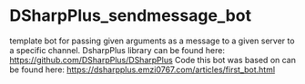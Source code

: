 # DSharpPlus_sendmessage_bot
template bot for passing given arguments as a message to a given server to a specific channel.
DsharpPlus library can be found here: https://github.com/DSharpPlus/DSharpPlus
Code this bot was based on can be found here: https://dsharpplus.emzi0767.com/articles/first_bot.html
